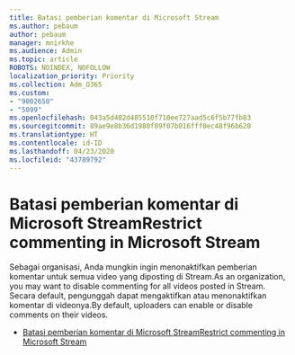 ```yaml
---
title: Batasi pemberian komentar di Microsoft Stream
ms.author: pebaum
author: pebaum
manager: mnirkhe
ms.audience: Admin
ms.topic: article
ROBOTS: NOINDEX, NOFOLLOW
localization_priority: Priority
ms.collection: Adm_O365
ms.custom:
- "9002650"
- "5099"
ms.openlocfilehash: 043a5d402d485510f710ee727aad5c6f5b77fb83
ms.sourcegitcommit: 89ae9e8b36d1980f89f07b016fff0ec48f96b620
ms.translationtype: HT
ms.contentlocale: id-ID
ms.lasthandoff: 04/23/2020
ms.locfileid: "43789792"
---
```

# <a name="restrict-commenting-in-microsoft-stream"></a><span data-ttu-id="05942-102">Batasi pemberian komentar di Microsoft Stream</span><span class="sxs-lookup"><span data-stu-id="05942-102">Restrict commenting in Microsoft Stream</span></span>

<span data-ttu-id="05942-103">Sebagai organisasi, Anda mungkin ingin menonaktifkan pemberian komentar untuk semua video yang diposting di Stream.</span><span class="sxs-lookup"><span data-stu-id="05942-103">As an organization, you may want to disable commenting for all videos posted in Stream.</span></span> <span data-ttu-id="05942-104">Secara default, pengunggah dapat mengaktifkan atau menonaktifkan komentar di videonya.</span><span class="sxs-lookup"><span data-stu-id="05942-104">By default, uploaders can enable or disable comments on their videos.</span></span>

- [<span data-ttu-id="05942-105">Batasi pemberian komentar di Microsoft Stream</span><span class="sxs-lookup"><span data-stu-id="05942-105">Restrict commenting in Microsoft Stream</span></span>](https://docs.microsoft.com/stream/portal-disable-comments)
